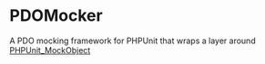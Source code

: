 # PDOMocker
A PDO mocking framework for PHPUnit that wraps a layer around [PHPUnit_MockObject](https://github.com/sebastianbergmann/phpunit-mock-objects)

